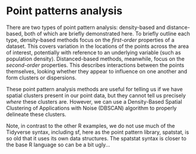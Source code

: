 # Point patterns analysis

There are two types of point pattern analysis: density-based and distance-based, both of which are briefly demonstrated here. To briefly outline each type, density-based methods focus on the *first-order* properties of a dataset. This covers variation in the locations of the points across the area of interest, potentially with reference to an underlying variable (such as population density). Distanced-based methods, meanwhile, focus on the *second-order* properties. This describes interactions between the points themselves, looking whether they appear to influence on one another and form clusters or dispersions.

These point pattern analysis methods are useful for telling us if we have spatial clusters present in our point data, but they cannot tell us precisely *where* these clusters are. However, we can use a Density-Based Spatial Clustering of Applications with Noise (DBSCAN) algorithm to properly delineate these clusters. 

Note, in contrast to the other R examples, we do not use much of the Tidyverse syntax, including sf, here as the point pattern library, spatstat, is so old that it uses its own data structures. The spatstat syntax is closer to the base R language so can be a bit ugly...
